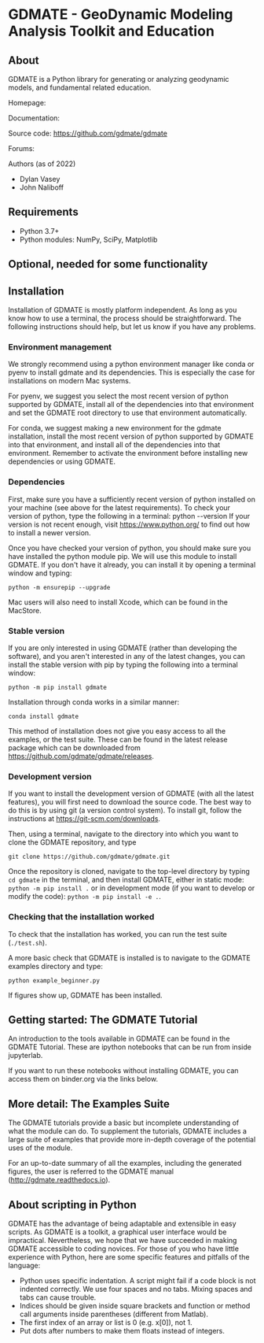 # GDMATE - GeoDynamic Modeling Analysis Toolkit and Education

## About

GDMATE is a Python library for generating or analyzing geodynamic models, and fundamental related education.

Homepage:

Documentation: 

Source code: https://github.com/gdmate/gdmate

Forums:

Authors (as of 2022)
* Dylan Vasey
* John Naliboff

## Requirements

* Python 3.7+
* Python modules:
  NumPy, SciPy, Matplotlib

## Optional, needed for some functionality

## Installation
Installation of GDMATE is mostly platform independent.
As long as you know how to use a terminal, the process should be straightforward.
The following instructions should help, but let us know if you have any problems.

### Environment management
We strongly recommend using a python environment manager like conda or pyenv to install
gdmate and its dependencies. This is especially the case for installations on modern Mac systems.

For pyenv, we suggest you select the most recent version of python supported by GDMATE, install all of the dependencies into that environment and set the GDMATE root directory to use that environment automatically.

For conda, we suggest making a new environment for the gdmate installation, install the most recent version of python supported by GDMATE into that environment, and install all of the dependencies into that environment. Remember to activate the environment before installing new dependencies or using GDMATE.

### Dependencies
First, make sure you have a sufficiently recent version of python installed on your machine (see above for the latest requirements).  To check your version of python, type the following in a terminal:
    python --version
If your version is not recent enough, visit https://www.python.org/ to find out how to install a newer version.

Once you have checked your version of python, you should make sure you have installed the python module pip. We will use this module to install GDMATE. If you don't have it already, you can install it by opening a terminal window and typing:

    python -m ensurepip --upgrade

Mac users will also need to install Xcode, which can be found in the MacStore.

### Stable version
If you are only interested in using GDMATE (rather than developing the software), and you aren't interested in any of the latest changes, you can install the stable version with pip by typing the following into a terminal window:

    python -m pip install gdmate

Installation through conda works in a similar manner:

    conda install gdmate


This method of installation does not give you easy access to all the examples, or the test suite. These can be found in the latest release package which can be downloaded from https://github.com/gdmate/gdmate/releases.

### Development version
If you want to install the development version of GDMATE (with all the latest features), you will first need to download the source code. The best way to do this is by using git (a version control system). To install git, follow the instructions at https://git-scm.com/downloads.

Then, using a terminal, navigate to the directory into which you want to clone the GDMATE repository, and type

    git clone https://github.com/gdmate/gdmate.git

Once the repository is cloned, navigate to the top-level directory by typing `cd gdmate` in the terminal, and then install GDMATE, either in static mode: `python -m pip install .` or in development mode (if you want to develop or modify the code): `python -m pip install -e .`.

### Checking that the installation worked

To check that the installation has worked, you can run the test suite (`./test.sh`). 

A more basic check that GDMATE is installed is to navigate to the GDMATE examples directory and type:

    python example_beginner.py

If figures show up, GDMATE has been installed.

## Getting started: The GDMATE Tutorial

An introduction to the tools available in GDMATE can be found in the GDMATE
Tutorial. These are ipython notebooks that can be run from inside jupyterlab.

If you want to run these notebooks without installing GDMATE, you can access
them on binder.org via the links below.

## More detail: The Examples Suite

The GDMATE tutorials provide a basic but incomplete understanding of what
the module can do. To supplement the tutorials, GDMATE includes a
large suite of examples that provide more in-depth coverage of the
potential uses of the module.

For an up-to-date summary of all the examples, including the generated figures,
the user is referred to the GDMATE manual (http://gdmate.readthedocs.io).

## About scripting in Python

GDMATE has the advantage of being adaptable and extensible in easy scripts.
As GDMATE is a toolkit, a graphical user interface would be impractical.
Nevertheless, we hope that we have succeeded in making GDMATE accessible to
coding novices. For those of you who have little experience with Python,
here are some specific features and pitfalls of the language:

* Python uses specific indentation. A script might fail if a code block is not indented correctly. We use four spaces and no tabs. Mixing spaces and tabs can cause trouble.
* Indices should be given inside square brackets and function or method call arguments inside parentheses (different from Matlab).
* The first index of an array or list is 0 (e.g. x[0]), not 1.
* Put dots after numbers to make them floats instead of integers.
